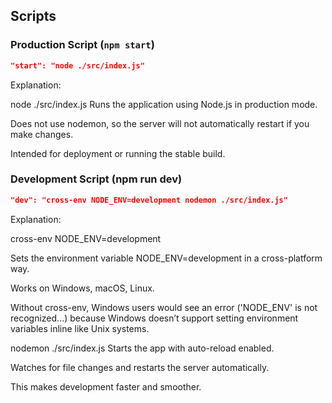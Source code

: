 ## Scripts

### Production Script (`npm start`)

```json
"start": "node ./src/index.js"
```

Explanation:

node ./src/index.js
Runs the application using Node.js in production mode.

Does not use nodemon, so the server will not automatically restart if you make changes.

Intended for deployment or running the stable build.

### Development Script (npm run dev)

```json
"dev": "cross-env NODE_ENV=development nodemon ./src/index.js"
```

Explanation:

cross-env NODE_ENV=development

Sets the environment variable NODE_ENV=development in a cross-platform way.

Works on Windows, macOS, Linux.

Without cross-env, Windows users would see an error ('NODE_ENV' is not recognized...) because Windows doesn’t support setting environment variables inline like Unix systems.

nodemon ./src/index.js
Starts the app with auto-reload enabled.

Watches for file changes and restarts the server automatically.

This makes development faster and smoother.

